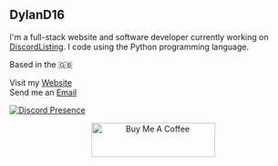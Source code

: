 ## DylanD16

I'm a full-stack website and software developer currently working on [DiscordListing](https://discordlisting.com). I code using the Python programming language. 

Based in the 🇬🇧

Visit my [Website](https://dylan16.co.uk)<br>
Send me an [Email](mailto:hi@dylan16.co.uk)

[![Discord Presence](https://lanyard-profile-readme.vercel.app/api/691994304885030972)](https://discord.com/users/691994304885030972)

<div style="text-align: center;">
  <a href="https://www.buymeacoffee.com/dylan16" target="_blank">
    <img 
      src="https://cdn.buymeacoffee.com/buttons/v2/default-yellow.png" 
      alt="Buy Me A Coffee" 
      style="height: 60px; width: 217px;" 
    />
  </a>
</div>
